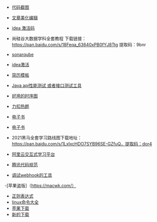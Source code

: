 - [代码截图](https://www.dute.org/code-snapshot)
- [文章美化编辑](https://www.mdnice.com/)
- [idea 激活码](http://idea.medeming.com/jihuo/)

- 尚硅谷大数据学科全套教程
下载链接：https://pan.baidu.com/s/18Feqa_63640xPB0fYJ8Ttg 
提取码：9bnr

- [sonarqube](https://juejin.cn/post/6904087199893946375#heading-0)

- [idea激活](http://idea.studycoder.com/10086.html)

- [简历模板](https://github.com/geekcompany/ResumeSample/blob/master/java.md)

- [Java api性能测试 或者接口测试工具](https://juejin.cn/post/6914960426098917384#heading-25)

- [好用的时序图](https://www.websequencediagrams.com/)

- [力扣热题](https://codetop.cc/#/home)

- [电子书](https://www.jiumodiary.com/)
- [电子书](https://www.jb51.net/books/)
- 2021黑马全套学习路线图下载地址：
https://pan.baidu.com/s/1LxIxcHDO7SYB96SE-GZfuQ，提取码：dor4
  
- [阿里云交互式学习平台](https://start.aliyun.com/)

- [腾讯代码规范](https://github.com/Tencent/secguide/blob/main/Java%E5%AE%89%E5%85%A8%E6%8C%87%E5%8D%97.md)

- [调试webhook的工具](https://requestbin.net/)

-[苹果盗版]（https://macwk.com/）

- [正则表达式](https://ihateregex.io/expr/phone/)
- [linux命令大全](https://www.linuxcool.com/)
- [苹果下载](https://www.cnblogs.com/fdw630/p/1679245ai7.html)
- [新的下载](https://macapp.org.cn/app/navicat-premium.html)